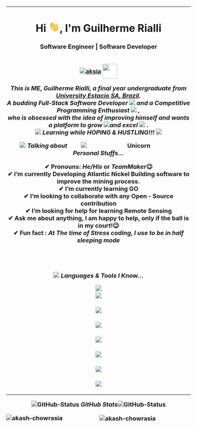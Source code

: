 
<hr>
<h1 align="center">Hi <img src="https://raw.githubusercontent.com/ABSphreak/ABSphreak/master/gifs/Hi.gif" width="30px">, I'm Guilherme Rialli</h1>
<h3 align="center">Software Engineer | Software Developer
<p align="center">
  <br>
<a href="https://www.linkedin.com/in/guilherme-rialli-oliveira-1b826a150/" target="blank"><img align="center" src="https://encrypted-tbn0.gstatic.com/images?q=tbn:ANd9GcS0bGEl9v47XieEtHyj0TqTr1tOXJmib-KHtw&s" alt="aksia" height="40" width="40" /></a>
 <a href = "mailto: gui.rialli@gmail.com"><img align="center" src="https://t3.ftcdn.net/jpg/03/86/50/54/360_F_386505487_omkU0kGEhMa3gQ83rVksoXX41AFFfi0K.jpg" height="40" width="40" /></a>
</p>
</p>


<p align="center">
  <em>
    This is ME, Guilherme Rialli, a <b>final year</b> undergraduate from <a href="https://estacio.br/"> <b>University Estacio SA</b>, Brazil</a>. <br>
    A budding <b>Full-Stack Software Developer</b> <img src="https://github.com/TheDudeThatCode/TheDudeThatCode/blob/master/Assets/Developer.gif" width="30px"> and a <b>Competitive Programming Enthusiast</b>&nbsp;<img src="https://github.com/TheDudeThatCode/TheDudeThatCode/blob/master/Assets/Designer.gif" width="36px">&nbsp,<br>who is <b>obsessed</b>
    with the idea of <b>improving</b> himself and wants a <b>platform</b> to 
    <b>grow</b> <img src="https://github.com/TheDudeThatCode/TheDudeThatCode/blob/master/Assets/Rocket.gif" width="18px">and 
    <b>excel</b> <img src="https://github.com/TheDudeThatCode/TheDudeThatCode/blob/master/Assets/Medal.gif" width="20px">&nbsp.
  </em> 
  <br>
  <img src="https://media.giphy.com/media/VgCDAzcKvsR6OM0uWg/giphy.gif" width="50" /> <b><i>Learning while HOPING & HUSTLING!!!</i></b> <img src="https://media.giphy.com/media/7j2hfyeVcDtf2/giphy.gif" width="50" />
</p>

<img align="right" width=300px alt="Unicorn" src="https://i.pinimg.com/originals/bc/75/22/bc75225ef044d29d1f2d1c051d9b8063.gif" />

<img src="https://media.giphy.com/media/ObNTw8Uzwy6KQ/giphy.gif" width="30px">&nbsp;***Talking about Personal Stuffs...***

✔ Pronouns: ***He/His*** or ***TeamMaker***😉 <br>
✔ I’m currently Developing **Atlantic Nickel** Building software to improve the mining process.<br>
✔ I’m currently learning  **GO**<br>
✔ I’m looking to collaborate with any **Open - Source contribution**<br>
✔ I’m looking for help for learning **Remote Sensing**<br>
✔ Ask me about anything, I am happy to help, only if the ball is in my court!😉<br>
✔ Fun fact : *At The time of Stress coding, I use to be in half sleeping mode*<br><br><br><br>
 

<img src="https://media.giphy.com/media/ObNTw8Uzwy6KQ/giphy.gif" width="30px">&nbsp;***Languages & Tools I Know...***
<p align="left">
  
  <img height="50" src="https://upload.wikimedia.org/wikipedia/commons/thumb/0/05/Go_Logo_Blue.svg/1200px-Go_Logo_Blue.svg.png"> </code>
  <code> <img height="50" src="https://upload.wikimedia.org/wikipedia/commons/thumb/9/99/Unofficial_JavaScript_logo_2.svg/1200px-Unofficial_JavaScript_logo_2.svg.png"> </code>
  <code> <img height="50" src="https://upload.wikimedia.org/wikipedia/commons/4/4c/Typescript_logo_2020.svg"> </code>
  <code> <img height="50" src="https://www.drupal.org/files/project-images/screenshot_361.png"> </code>
   <code> <img height="50" src="https://cdn.thenewstack.io/media/2021/10/84b1b2cf-postgreselepantwbg.png"> </code>
   <code> <img height="50" src="https://logowik.com/content/uploads/images/mysql8604.logowik.com.webp"> </code>
   <code> <img height="50" src="https://pbs.twimg.com/profile_images/1785867863191932928/EpOqfO6d_400x400.png"> </code>
   <code> <img height="50" src="https://devtop.io/wp-content/uploads/2022/10/react-native-1.png"> </code>
  <hr>
  <p align="center">
 <img src="https://media.giphy.com/media/8UHRm5oY4k4FDxq5QG/giphy.gif" width="30px" alt="GitHub-Status"/>&nbsp;<i><b>GitHub Stats</b></i><img src="https://media.giphy.com/media/8UHRm5oY4k4FDxq5QG/giphy.gif" width="30px" alt="GitHub-Status"/></p>
<p><img align="left" src="https://github-readme-stats.vercel.app/api/top-langs?username=akash-chowrasia&show_icons=true&locale=en&layout=compact" alt="akash-chowrasia" /></p>

<p>&nbsp;<img align="center" src="https://github-readme-stats.vercel.app/api?username=akash-chowrasia&show_icons=true&locale=en" alt="akash-chowrasia" width="410" /></p>

